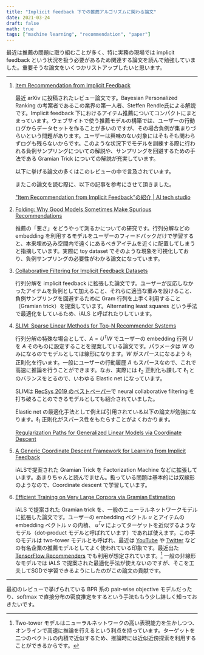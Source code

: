 ```yaml
---
title: "Implicit feedback 下での推薦アルゴリズムに関わる論文"
date: 2021-03-24
draft: false
math: true
tags: ["machine learning", "recommendation", "paper"]
---
```


最近は推薦の問題に取り組むことが多く、特に実務の現場では implicit feedback という状況を扱う必要があるため関連する論文を読んで勉強していました。重要そうな論文をいくつかリストアップしたいと思います。

---
1. [Item Recommendation from Implicit Feedback](http://arxiv.org/abs/2101.08769)

    最近 arXiv に投稿されたレビュー論文です。Bayesian Personalized Ranking の考案者であるこの業界の第一人者、Steffen Rendle氏による解説です。Implicit feedback 下におけるアイテム推薦についてコンパクトにまとまっています。ウェブサイトで使う推薦モデルの構築では、ユーザーの行動ログからデータセットを作ることが多いのですが、その場合負例が集まりづらいという問題があります。ユーザーは興味のない対象にはそもそも関わらずログも残らないからです。このような状況下でモデルを訓練する際に行われる負例サンプリングについての解説や、サンプリングを回避するための手法である Gramian Trick についての解説が充実しています。

    以下に挙げる論文の多くはこのレビューの中で言及されています。

    またこの論文を読む際に、以下の記事を参考にさせて頂きました。

    ["Item Recommendation from Implicit Feedback"の紹介 | AI tech studio](https://cyberagent.ai/blog/research/publication_review/14483/)

2. [Folding: Why Good Models Sometimes Make Spurious Recommendations](https://dl.acm.org/doi/10.1145/3109859.3109911)

    推薦の「悪さ」をどうやって測るかについての研究です。行列分解などの embedding を利用するモデルをユーザーのフィードバックだけで学習すると、本来埋め込み空間内で遠くにあるべきアイテムを近くに配置してしまうと指摘しています。実際に toy dataset でそのような現象を可視化しており、負例サンプリングの必要性がわかる論文になっています。


3. [Collaborative Filtering for Implicit Feedback Datasets](http://ieeexplore.ieee.org/document/4781121/)

    行列分解を implicit feedback に拡張した論文です。ユーザーが反応しなかったアイテムを負例として加えること、それらに適当な重みを設けること、負例サンプリングを回避するために Gram 行列を上手く利用すること（Gramian trick）を提案しています。Alternating least squares という手法で最適化をしているため、iALS と呼ばれたりしています。

4. [SLIM: Sparse Linear Methods for Top-N Recommender Systems](http://glaros.dtc.umn.edu/gkhome/node/774)

    行列分解の特殊な場合として、$A=U^TW$ でユーザーの embedding 行列 $U$ を $A$ そのものに設定することを提案している論文です。パラメータは $W$ のみになるのでモデルとしては線形になります。$W$ がスパースになるよう $\ell_1$ 正則化を行います。一般にユーザーの行動履歴 $A$ もスパースなので、これで高速に推論を行うことができます。なお、実際には $\ell_2$ 正則化も課して $\ell_1$ とのバランスをとるので、いわゆる Elastic net になっています。

    SLIMは [RecSys 2019 のベストペーパー](http://arxiv.org/abs/1907.06902)で neural collaborative filtering を打ち破ることのできるモデルとしても紹介されていました。

    Elastic net の最適化手法として例えば引用されている以下の論文が勉強になります。$\ell_1$ 正則化がスパース性をもたらすことがよくわかります。

    [Regularization Paths for Generalized Linear Models via Coordinate Descent](https://www.ncbi.nlm.nih.gov/pmc/articles/PMC2929880/)


5. [A Generic Coordinate Descent Framework for Learning from Implicit Feedback](http://arxiv.org/abs/1611.04666)

    iALSで提案された Gramian Trick を Factorization Machine などに拡張しています。あまりちゃんと読んでません。扱っている問題は基本的には双線形のようなので、Coordinate descent で学習しています。

6. [Efficient Training on Very Large Corpora via Gramian Estimation](http://arxiv.org/abs/1807.07187)

    iALS で提案された Gramian trick を、一般のニューラルネットワークモデルに拡張した論文です。ユーザーの embedding ベクトル $u$ とアイテムの embedding ベクトル $v$ の内積、 $u^Tv$ によってターゲットを近似するようなモデル（dot-product モデルと呼ばれています）であれば使えます。この手のモデルは two-tower モデルとも呼ばれ、最近は [YouTube](https://static.googleusercontent.com/media/research.google.com/ja//pubs/archive/45530.pdf) や [Twitter](https://www.semanticscholar.org/paper/Lessons-Learned-Addressing-Dataset-Bias-in-at-Virani-Baxter/54a5595575455a03da92fb0fe5a6513a8a4a25f4) などの有名企業の推薦モデルとしてよく使われている印象です。最近出た [TensorFlow Recommenders](https://www.tensorflow.org/recommenders) でも利用が想定されています。[^1]
     一般の非線形なモデルでは iALS で提案された最適化手法が使えないのですが、そこを工夫してSGDで学習できるようにしたのがこの論文の貢献です。



---

最初のレビューで挙げられている BPR 系の pair-wise objective モデルだったり、softmax で直接分布の密度推定をするという手法ももう少し詳しく知っておきたいです。

[^1]: Two-tower モデルはニューラルネットワークの高い表現能力を生かしつつ、オンラインで高速に推論を行えるという利点を持っています。ターゲットを二つのベクトルの内積で近似するため、推論時には近似近傍探索を利用することができるからです。